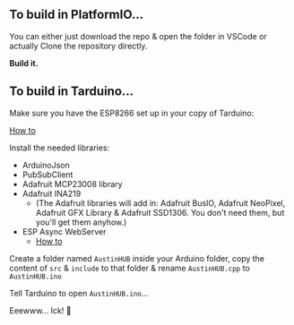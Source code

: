 ## To build in PlatformIO...

You can either just download the repo & open the folder in VSCode or actually Clone the repository directly.

**Build it.**

## To build in Tarduino...

Make sure you have the ESP8266 set up in your copy of Tarduino:

[How to](https://randomnerdtutorials.com/how-to-install-esp8266-board-arduino-ide/)

Install the needed libraries:

* ArduinoJson
* PubSubClient
* Adafruit MCP23008 library
* Adafruit INA219
    * (The Adafruit libraries will add in: Adafruit BusIO, Adafruit NeoPixel, Adafruit GFX Library & Adafruit SSD1306.  You don't need them, but you'll get them anyhow.)
* ESP Async WebServer
    * [How to](https://reacoda.gitbook.io/molemi-iot/introducing-the-nodemcu/display-the-dht11-sensor-reading-on-a-web-server-using-nodemcu./installing-dht-library-on-the-esp8266/installing-the-asynchronous-web-server-library)

Create a folder named `AustinHUB` inside your Arduino folder, copy the content of `src` & `include` to that folder & rename `AustinHUB.cpp` to `AustinHUB.ino`

Tell Tarduino to open `AustinHUB.ino`...

Eeewww...  Ick!  :vomiting_face:
